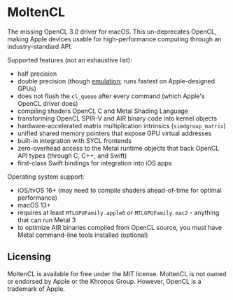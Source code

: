 # MoltenCL

The missing OpenCL 3.0 driver for macOS. This un-deprecates OpenCL, making Apple devices usable for high-performance computing through an industry-standard API.

Supported features (not an exhaustive list):
- half precision
- double precision (though [emulation](https://github.com/philipturner/metal-float64); runs fastest on Apple-designed GPUs)
- does not flush the `cl_queue` after every command (which Apple's OpenCL driver does)
- compiling shaders OpenCL C and Metal Shading Language
- transforming OpenCL SPIR-V and AIR binary code into kernel objects
- hardware-accelerated matrix multiplication intrinsics (`simdgroup_matrix`)
- unified shared memory pointers that expose GPU virtual addresses
- built-in integration with SYCL frontends
- zero-overhead access to the Metal runtime objects that back OpenCL API types (through C, C++, and Swift)
- first-class Swift bindings for integration into iOS apps

Operating system support:
- iOS/tvOS 16+ (may need to compile shaders ahead-of-time for optimal performance)
- macOS 13+
- requires at least `MTLGPUFamily.apple6` or `MTLGPUFamily.mac2` - anything that can run Metal 3
- to optimize AIR binaries compiled from OpenCL source, you must have Metal command-line tools installed (optional)

## Licensing

MoltenCL is available for free under the MIT license. MoltenCL is not owned or endorsed by Apple or the Khronos Group. However, OpenCL is a trademark of Apple.
